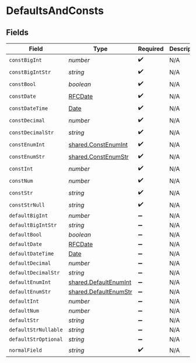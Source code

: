 # DefaultsAndConsts


## Fields

| Field                                                                                         | Type                                                                                          | Required                                                                                      | Description                                                                                   |
| --------------------------------------------------------------------------------------------- | --------------------------------------------------------------------------------------------- | --------------------------------------------------------------------------------------------- | --------------------------------------------------------------------------------------------- |
| `constBigInt`                                                                                 | *number*                                                                                      | :heavy_check_mark:                                                                            | N/A                                                                                           |
| `constBigIntStr`                                                                              | *string*                                                                                      | :heavy_check_mark:                                                                            | N/A                                                                                           |
| `constBool`                                                                                   | *boolean*                                                                                     | :heavy_check_mark:                                                                            | N/A                                                                                           |
| `constDate`                                                                                   | [RFCDate](../../types/rfcdate.md)                                                             | :heavy_check_mark:                                                                            | N/A                                                                                           |
| `constDateTime`                                                                               | [Date](https://developer.mozilla.org/en-US/docs/Web/JavaScript/Reference/Global_Objects/Date) | :heavy_check_mark:                                                                            | N/A                                                                                           |
| `constDecimal`                                                                                | *number*                                                                                      | :heavy_check_mark:                                                                            | N/A                                                                                           |
| `constDecimalStr`                                                                             | *string*                                                                                      | :heavy_check_mark:                                                                            | N/A                                                                                           |
| `constEnumInt`                                                                                | [shared.ConstEnumInt](../../models/shared/constenumint.md)                                    | :heavy_check_mark:                                                                            | N/A                                                                                           |
| `constEnumStr`                                                                                | [shared.ConstEnumStr](../../models/shared/constenumstr.md)                                    | :heavy_check_mark:                                                                            | N/A                                                                                           |
| `constInt`                                                                                    | *number*                                                                                      | :heavy_check_mark:                                                                            | N/A                                                                                           |
| `constNum`                                                                                    | *number*                                                                                      | :heavy_check_mark:                                                                            | N/A                                                                                           |
| `constStr`                                                                                    | *string*                                                                                      | :heavy_check_mark:                                                                            | N/A                                                                                           |
| `constStrNull`                                                                                | *string*                                                                                      | :heavy_check_mark:                                                                            | N/A                                                                                           |
| `defaultBigInt`                                                                               | *number*                                                                                      | :heavy_minus_sign:                                                                            | N/A                                                                                           |
| `defaultBigIntStr`                                                                            | *string*                                                                                      | :heavy_minus_sign:                                                                            | N/A                                                                                           |
| `defaultBool`                                                                                 | *boolean*                                                                                     | :heavy_minus_sign:                                                                            | N/A                                                                                           |
| `defaultDate`                                                                                 | [RFCDate](../../types/rfcdate.md)                                                             | :heavy_minus_sign:                                                                            | N/A                                                                                           |
| `defaultDateTime`                                                                             | [Date](https://developer.mozilla.org/en-US/docs/Web/JavaScript/Reference/Global_Objects/Date) | :heavy_minus_sign:                                                                            | N/A                                                                                           |
| `defaultDecimal`                                                                              | *number*                                                                                      | :heavy_minus_sign:                                                                            | N/A                                                                                           |
| `defaultDecimalStr`                                                                           | *string*                                                                                      | :heavy_minus_sign:                                                                            | N/A                                                                                           |
| `defaultEnumInt`                                                                              | [shared.DefaultEnumInt](../../models/shared/defaultenumint.md)                                | :heavy_minus_sign:                                                                            | N/A                                                                                           |
| `defaultEnumStr`                                                                              | [shared.DefaultEnumStr](../../models/shared/defaultenumstr.md)                                | :heavy_minus_sign:                                                                            | N/A                                                                                           |
| `defaultInt`                                                                                  | *number*                                                                                      | :heavy_minus_sign:                                                                            | N/A                                                                                           |
| `defaultNum`                                                                                  | *number*                                                                                      | :heavy_minus_sign:                                                                            | N/A                                                                                           |
| `defaultStr`                                                                                  | *string*                                                                                      | :heavy_minus_sign:                                                                            | N/A                                                                                           |
| `defaultStrNullable`                                                                          | *string*                                                                                      | :heavy_minus_sign:                                                                            | N/A                                                                                           |
| `defaultStrOptional`                                                                          | *string*                                                                                      | :heavy_minus_sign:                                                                            | N/A                                                                                           |
| `normalField`                                                                                 | *string*                                                                                      | :heavy_check_mark:                                                                            | N/A                                                                                           |